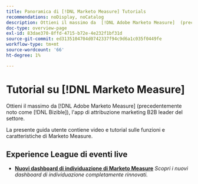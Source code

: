 ```yaml
---
title: Panoramica di [!DNL Marketo Measure] Tutorials
recommendations: noDisplay, noCatalog
description: Ottieni il massimo da  [!DNL Adobe Marketo Measure]  (precedentemente noto come  [!DNL Bizible]), l'app di attribuzione marketing B2B leader del settore.
doc-type: overview-page
exl-id: 83dae370-8ffd-4715-b72e-4e232f1bf31d
source-git-commit: ed3135104704d0742337f94c9d6a1c035f0449fe
workflow-type: tm+mt
source-wordcount: '66'
ht-degree: 1%

---
```


# Tutorial su [!DNL Marketo Measure]

Ottieni il massimo da [!DNL Adobe Marketo Measure] (precedentemente noto come [!DNL Bizible]), l&#39;app di attribuzione marketing B2B leader del settore.

La presente guida utente contiene video e tutorial sulle funzioni e caratteristiche di Marketo Measure.

<div id="recs-overview-body-1"></div>
<div id="recs-overview-body-2"></div>
<div id="recs-overview-body-3"></div>
<div id="recs-overview-body-4"></div>
<div id="recs-overview-body-5"></div>
<div id="recs-overview-body-6"></div>

## Experience League di eventi live

* **[Nuovi dashboard di individuazione di Marketo Measure](https://experienceleague.adobe.com/en/docs/events/experience-league-live-recordings/episodes/exl-live-episode-04-18-24)**
  *Scopri i nuovi dashboard di individuazione completamente rinnovati.*
